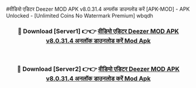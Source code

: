 #वीडियो एडिटर Deezer MOD APK v8.0.31.4 अनलॉक डाउनलोड करें [APK-MOD] - APK Unlocked - [Unlimited Coins No Watermark Premium] wbqdh



<div align="center">

<h3>🔴 Download [Server1] 👉👉 <a href="https://momento.my/?title=वीडियो_एडिटर_Deezer_MOD_APK_v8.0.31.4_अनलॉक_डाउनलोड_करें">वीडियो एडिटर Deezer MOD APK v8.0.31.4 अनलॉक डाउनलोड करें Mod Apk</a></h3><br>

<h3>🔴 Download [Server2] 👉👉 <a href="https://momento.my/?title=वीडियो_एडिटर_Deezer_MOD_APK_v8.0.31.4_अनलॉक_डाउनलोड_करें">वीडियो एडिटर Deezer MOD APK v8.0.31.4 अनलॉक डाउनलोड करें Mod Apk</a></h3>
</div>
